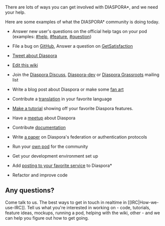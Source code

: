 There are lots of ways you can get involved with DIASPORA\*, and we need your help.  

Here are some examples of what the DIASPORA\* community is doing today.

* Answer new user's questions on the official help tags on your pod
  (examples: [#help](https://joindiaspora.com/tags/help), [#feature](https://joindiaspora.com/tags/feature), [#question](https://joindiaspora.com/tags/question))
* File a bug on [GitHub](https://github.com/diaspora/diaspora/bugs), Answer a question on [GetSatisfaction](https://getsatisfaction.com/) 
* [Tweet about Diaspora](http://twitter.com/home?status=Wow%2C%20the%20%23diaspora%20community%20is%20amazing!%20http%3A%2F%2Fbit.ly%2FeT7lzY)
* [Edit this wiki](https://github.com/diaspora/diaspora/wiki/Help-us-build-the-future-of-the-social-web%21/_edit)
* Join the [Diaspora Discuss](https://groups.google.com/forum/#!forum/diaspora-discuss), [Diaspora-dev](https://groups.google.com/forum/#!forum/diaspora-dev) or [Diaspora Grassroots](https://mailman.stanford.edu/pipermail/diaspora-grassroots/) mailing list
* Write a blog post about Diaspora or make some [fan art](https://joindiaspora.com/tags/diaspora)
* Contribute a [translation](https://github.com/diaspora/diaspora/wiki/How-to-contribute-translations) in your favorite language
* [Make a tutorial](http://diasporial.com/) showing off your favorite Diaspora features.
* Have a [meetup](http://www.meetup.com/diaspora/) about Diaspora


* Contribute [documentation](http://rubydoc.info/github/diaspora/diaspora/)
* Write [a paper](https://github.com/diaspora/diaspora/wiki/Diaspora%27s-federation-protocol) on Diaspora's federation or authentication protocols
* Run your [own pod](https://diasp.org) for the community
* Get your development environment set up
* Add [posting to your favorite service](https://github.com/diaspora/diaspora/wiki/Adding-your-favorite-service-to-Diaspora) to Diaspora\*
* Refactor and improve code


## Any questions?
Come talk to us. The best ways to get in touch in realtime in [[IRC|How-we-use-IRC]]. Tell us what you're interested in working on - code, tutorials,
feature ideas, mockups, running a pod, helping with the wiki, other - and we can help you
figure out how to get going.
